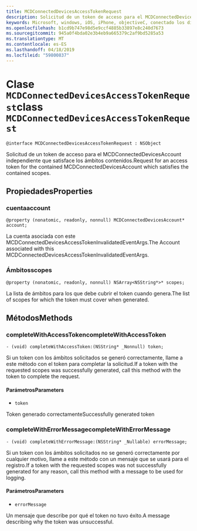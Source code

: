 ```yaml
---
title: MCDConnectedDevicesAccessTokenRequest
description: Solicitud de un token de acceso para el MCDConnectedDevicesAccount independiente que satisface los ámbitos contenidos.
keywords: Microsoft, windows, iOS, iPhone, objectiveC, conectado los dispositivos, proyecto Roma
ms.openlocfilehash: b1cd9b747e98d5e9ccf4885b33897e8c240d7673
ms.sourcegitcommit: 945a0f4bda02e3b4eb9a665379c2af9bd5285a53
ms.translationtype: MT
ms.contentlocale: es-ES
ms.lasthandoff: 04/18/2019
ms.locfileid: "59800837"
---
```

# <a name="class-mcdconnecteddevicesaccesstokenrequest"></a><span data-ttu-id="9ecf8-104">Clase `MCDConnectedDevicesAccessTokenRequest`</span><span class="sxs-lookup"><span data-stu-id="9ecf8-104">class `MCDConnectedDevicesAccessTokenRequest`</span></span> 

```
@interface MCDConnectedDevicesAccessTokenRequest : NSObject
```  
<span data-ttu-id="9ecf8-105">Solicitud de un token de acceso para el MCDConnectedDevicesAccount independiente que satisface los ámbitos contenidos.</span><span class="sxs-lookup"><span data-stu-id="9ecf8-105">Request for an access token for the contained MCDConnectedDevicesAccount which satisfies the contained scopes.</span></span>

## <a name="properties"></a><span data-ttu-id="9ecf8-106">Propiedades</span><span class="sxs-lookup"><span data-stu-id="9ecf8-106">Properties</span></span>

### <a name="account"></a><span data-ttu-id="9ecf8-107">cuenta</span><span class="sxs-lookup"><span data-stu-id="9ecf8-107">account</span></span>
`@property (nonatomic, readonly, nonnull) MCDConnectedDevicesAccount* account;`

<span data-ttu-id="9ecf8-108">La cuenta asociada con este MCDConnectedDevicesAccessTokenInvalidatedEventArgs.</span><span class="sxs-lookup"><span data-stu-id="9ecf8-108">The Account associated with this MCDConnectedDevicesAccessTokenInvalidatedEventArgs.</span></span>

### <a name="scopes"></a><span data-ttu-id="9ecf8-109">Ámbitos</span><span class="sxs-lookup"><span data-stu-id="9ecf8-109">scopes</span></span>
`@property (nonatomic, readonly, nonnull) NSArray<NSString*>* scopes;`

<span data-ttu-id="9ecf8-110">La lista de ámbitos para los que debe cubrir el token cuando genera.</span><span class="sxs-lookup"><span data-stu-id="9ecf8-110">The list of scopes for which the token must cover when generated.</span></span>

## <a name="methods"></a><span data-ttu-id="9ecf8-111">Métodos</span><span class="sxs-lookup"><span data-stu-id="9ecf8-111">Methods</span></span>

### <a name="completewithaccesstoken"></a><span data-ttu-id="9ecf8-112">completeWithAccessToken</span><span class="sxs-lookup"><span data-stu-id="9ecf8-112">completeWithAccessToken</span></span>
`- (void) completeWithAccessToken:(NSString* _Nonnull) token;`

<span data-ttu-id="9ecf8-113">Si un token con los ámbitos solicitados se generó correctamente, llame a este método con el token para completar la solicitud.</span><span class="sxs-lookup"><span data-stu-id="9ecf8-113">If a token with the requested scopes was successfully generated, call this method with the token to complete the request.</span></span>

#### <a name="parameters"></a><span data-ttu-id="9ecf8-114">Parámetros</span><span class="sxs-lookup"><span data-stu-id="9ecf8-114">Parameters</span></span> 
* `token` 

<span data-ttu-id="9ecf8-115">Token generado correctamente</span><span class="sxs-lookup"><span data-stu-id="9ecf8-115">Successfully generated token</span></span>

### <a name="completewitherrormessage"></a><span data-ttu-id="9ecf8-116">completeWithErrorMessage</span><span class="sxs-lookup"><span data-stu-id="9ecf8-116">completeWithErrorMessage</span></span>
`- (void) completeWithErrorMessage:(NSString* _Nullable) errorMessage;`

<span data-ttu-id="9ecf8-117">Si un token con los ámbitos solicitados no se generó correctamente por cualquier motivo, llame a este método con un mensaje que se usará para el registro.</span><span class="sxs-lookup"><span data-stu-id="9ecf8-117">If a token with the requested scopes was not successfully generated for any reason, call this method with a message to be used for logging.</span></span>

#### <a name="parameters"></a><span data-ttu-id="9ecf8-118">Parámetros</span><span class="sxs-lookup"><span data-stu-id="9ecf8-118">Parameters</span></span> 
* `errorMessage`

<span data-ttu-id="9ecf8-119">Un mensaje que describe por qué el token no tuvo éxito.</span><span class="sxs-lookup"><span data-stu-id="9ecf8-119">A message describing why the token was unsuccessful.</span></span>